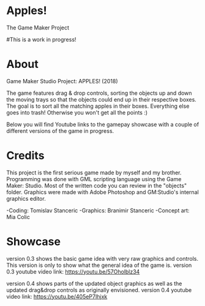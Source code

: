 # Apples!
The Game Maker Project

#This is a work in progress!

# About
Game Maker Studio Project: APPLES! (2018)

The game features drag & drop controls, sorting the objects up and down the moving trays so that the objects could end up in their respective boxes. The goal is to sort all the matching apples in their boxes. Everything else goes into trash! Otherwise you won't get all the points :)

Below you will find Youtube links to the gamepay showcase with a couple of different versions of the game in progress.


# Credits
This project is the first serious game made by myself and my brother. 
Programming was done with GML scripting language using the Game Maker: Studio. Most of the written code you can review in the "objects" folder. 
Graphics were made with Adobe Photoshop and GM:Studio's internal graphics editor.

-Coding: Tomislav Stanceric
-Graphics: Branimir Stanceric
-Concept art: Mia Colic

# Showcase
version 0.3 shows the basic game idea with very raw graphics and controls. This version is only to show what the general idea of the game is.
version 0.3 youtube video link: https://youtu.be/57Oholblz34


version 0.4 shows parts of the updated object graphics as well as the updated drag&drop controls as originally envisioned.
version 0.4 youtube video link: https://youtu.be/405eP7Ihjxk

